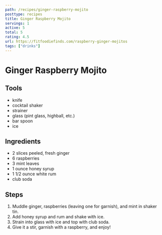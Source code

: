 ```yaml
---
path: /recipes/ginger-raspberry-mojito
posttype: recipes
title: Ginger Raspberry Mojito
servings: 1
active: 5
total: 5
rating: 4.5
url: https://fitfoodiefinds.com/raspberry-ginger-mojitos
tags: ["drinks"]
---
```


# Ginger Raspberry Mojito

## Tools

* knife
* cocktail shaker
* strainer
* glass (pint glass, highball, etc.)
* bar spoon
* ice

## Ingredients

* 2 slices peeled, fresh ginger
* 6 raspberries
* 3 mint leaves
* 1 ounce honey syrup
* 1 1/2 ounce white rum
* club soda

## Steps

1. Muddle ginger, raspberries (leaving one for garnish), and mint in shaker tin.
1. Add honey syrup and rum and shake with ice.
1. Strain into glass with ice and top with club soda.
1. Give it a stir, garnish with a raspberry, and enjoy!
